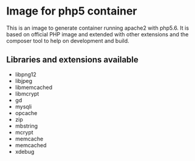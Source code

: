 # Image for php5 container

This is an image to generate container running apache2 with php5.6. It is
based on official PHP image and extended with other extensions and the composer
tool to help on development and build.

## Libraries and extensions available

* libpng12
* libjpeg
* libmemcached
* libmcrypt
* gd
* mysqli
* opcache
* zip
* mbstring
* mcrypt
* memcache
* memcached
* xdebug
